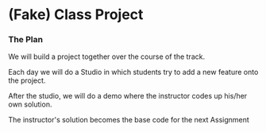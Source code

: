 # (Fake) Class Project

### The Plan

We will build a project together over the course of the track.

Each day we will do a Studio in which students try to add a new feature onto the project.

After the studio, we will do a demo where the instructor codes up his/her own solution.

The instructor's solution becomes the base code for the next Assignment


